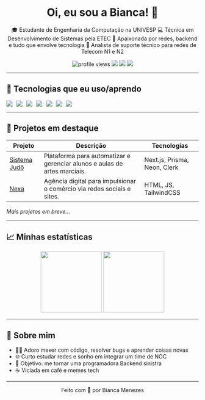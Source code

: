 <!-- README do GitHub da Bianca 💻 -->

<h1 align="center">Oi, eu sou a Bianca! 👋</h1>

<p align="center">
  🎓 Estudante de Engenharia da Computação na UNIVESP  
  💻 Técnica em Desenvolvimento de Sistemas pela ETEC  
  🧠 Apaixonada por redes, backend e tudo que envolve tecnologia  
  🚀 Analista de suporte técnico para redes de Telecom N1 e N2  
</p>

<p align="center">
  <img src="https://komarev.com/ghpvc/?username=paulabiancamenezes&color=blueviolet" alt="profile views" />
  <a href="https://linkedin.com/in/SEU-LINKEDIN" target="_blank"><img src="https://img.shields.io/badge/LinkedIn-0077B5?style=flat&logo=linkedin&logoColor=white"/></a>
  <a href="mailto:SEUEMAIL@gmail.com"><img src="https://img.shields.io/badge/Gmail-D14836?style=flat&logo=gmail&logoColor=white"/></a>
  <a href="https://instagram.com/SEU-INSTA" target="_blank"><img src="https://img.shields.io/badge/Instagram-E4405F?style=flat&logo=instagram&logoColor=white"/></a>
</p>

---

## 🚀 Tecnologias que eu uso/aprendo

<div style="display: flex; gap: 10px;">
  <img src="https://img.shields.io/badge/HTML5-E34F26?style=for-the-badge&logo=html5&logoColor=white"/>
  <img src="https://img.shields.io/badge/CSS3-1572B6?style=for-the-badge&logo=css3&logoColor=white"/>
  <img src="https://img.shields.io/badge/JavaScript-F7DF1E?style=for-the-badge&logo=javascript&logoColor=black"/>
  <img src="https://img.shields.io/badge/PHP-777BB4?style=for-the-badge&logo=php&logoColor=white"/>
  <img src="https://img.shields.io/badge/MySQL-005C84?style=for-the-badge&logo=mysql&logoColor=white"/>
  <img src="https://img.shields.io/badge/Neon-000000?style=for-the-badge&logo=data:image/svg+xml;base64,..."/> <!-- Coloca a logo se quiser -->
  <img src="https://img.shields.io/badge/Prisma-2D3748?style=for-the-badge&logo=prisma&logoColor=white"/>
</div>

---

## 🧩 Projetos em destaque

| Projeto | Descrição | Tecnologias |
|--------|-----------|-------------|
| [Sistema Judô](https://github.com/SEUUSER/sistema-judo) | Plataforma para automatizar e gerenciar alunos e aulas de artes marciais. | Next.js, Prisma, Neon, Clerk |
| [Nexa](https://github.com/SEUUSER/nexa-site) | Agência digital para impulsionar o comércio via redes sociais e sites. | HTML, JS, TailwindCSS |

*Mais projetos em breve...*

---

## 📈 Minhas estatísticas

<div align="center">
  <img height="160em" src="https://github-readme-stats.vercel.app/api?username=paulabiancamenezes&show_icons=true&theme=radical" />
  <img height="160em" src="https://github-readme-stats.vercel.app/api/top-langs/?username=paulabiancamenezes&layout=compact&theme=radical"/>
</div>

---

## 💬 Sobre mim

- 👩‍💻 Adoro mexer com código, resolver bugs e aprender coisas novas
- 🌐 Curto estudar redes e sonho em integrar um time de NOC
- 🎯 Objetivo: me tornar uma programadora Backend sinistra
- ☕ Viciada em café e memes tech

---

<div align="center">
  Feito com 💜 por Bianca Menezes
</div>
